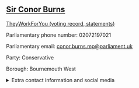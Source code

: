 ## <a href="https://members.parliament.uk/member/3922/contact">Sir Conor Burns</a>

<a href="https://www.theyworkforyou.com/mp/24780/conor_burns/bournemouth_west">TheyWorkForYou (voting record, statements)</a> 

Parliamentary phone number: 02072197021 

Parliamentary email: conor.burns.mp@parliament.uk 

Party: Conservative 

Borough: Bournemouth West 

<details><summary>Extra contact information and social media</summary> 
<li>Website: http://www.conorburns.com/</li>
<li>Twitter: https://twitter.com/ConorBurnsUK</li>
<li>Constituency office phone number: 01202553330</li>
<li>Constituency office email: conor.burns.mp@parliament.uk</li>
<li>Facebook: https://www.facebook.com/conorburnsuk/</li>
<li>Instagram:</li>
<li>Youtube:</li>
<li>Linkedin:</li>
<li>Government department phone number:</li>
<li>Government department email:</li>
<li>Threads:</li>
<li>Party office phone number:</li>
<li>Party office email:</li>
<li>Tiktok:</li>
</details>